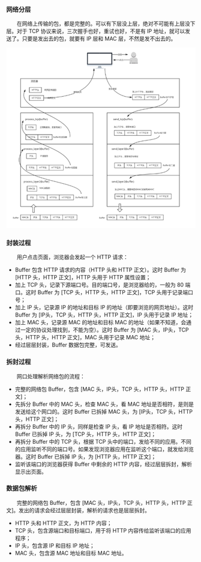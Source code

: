 
### 网络分层
　　在网络上传输的包，都是完整的。可以有下层没上层，绝对不可能有上层没下层。对于 TCP 协议来说，三次握手也好，重试也好，不是有 IP 地址，就可以发送了。只要是发出去的包，就要有 IP 层和 MAC 层，不然是发不出去的。

![avatar](photo_1.png)

### 封装过程　
　　用户点击页面，浏览器会发起一个 HTTP 请求：

- Buffer 包含 HTTP 请求的内容（HTTP 头和 HTTP 正文）。这时 Buffer 为 [HTTP 头，HTTP 正文]，HTTP 头用于 HTTP 属性设置；
- 加上 TCP 头，记录下源端口号。目的端口号，是浏览器给的，一般为 80 端口。这时 Buffer 为 [TCP 头，HTTP 头，HTTP 正文]，TCP 头用于记录端口号；
- 加上 IP 头，记录源 IP 的地址和目标 IP 的地址（即要浏览的网页地址）。这时 Buffer 为 [IP头，TCP 头，HTTP 头，HTTP 正文]，IP 头用于记录 IP 地址；
- 加上 MAC 头，记录源 MAC 的地址和目标 MAC 的地址（如果不知道，会通过一定的协议处理找到，不能为空）。这时 Buffer 为 [MAC 头，IP头，TCP 头，HTTP 头，HTTP 正文]，MAC 头用于记录 MAC 地址；
- 经过层层封装，Buffer 数据包完整，可发送。
  

### 拆封过程
　　网口处理解析网络包的流程：

- 完整的网络包 Buffer，包含 [MAC 头，IP头，TCP 头，HTTP 头，HTTP 正文]；
- 先拆分 Buffer 中的 MAC 头，检查 MAC 头，看 MAC 地址是否相符，是则是发送给这个网口的。这时 Buffer 已拆掉 MAC 头，为 [IP头，TCP 头，HTTP 头，HTTP 正文]；
- 再拆分 Buffer 中的 IP 头，同样是检查 IP 头，看 IP 地址是否相符。这时 Buffer 已拆掉 IP 头，为 [TCP 头，HTTP 头，HTTP 正文]；
- 再拆分 Buffer 中的 TCP 头，根据 TCP 头中的端口，发给不同的应用。不同的应用监听不同的端口号。如果发现浏览器应用在监听这个端口，就发给浏览器。这时 Buffer 已拆掉 IP 头，为 [HTTP 头，HTTP 正文]；
- 监听该端口的浏览器获得 Buffer 中剩余的 HTTP 内容，经过层层拆封，解析显示出页面。

### 数据包解析
　　完整的网络包 Buffer，包含 [MAC 头，IP头，TCP 头，HTTP 头，HTTP 正文]。发出的请求会经过层层封装，解析的请求也是层层拆封。

- HTTP 头和 HTTP 正文，为 HTTP 内容；
- TCP 头，包含源端口和目标端口，用于将 HTTP 内容传给监听该端口的应用程序；
- IP 头，包含源 IP 和目标 IP 地址；
- MAC 头，包含源 MAC 地址和目标 MAC 地址。
